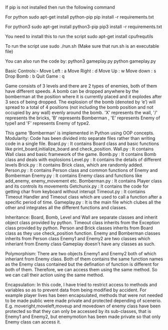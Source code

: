 If pip is not installed then run the following command

For python
sudo apt-get install python-pip
pip install -r requirements.txt

For python3
sudo apt-get install python3-pip
pip3 install -r requirements.txt

You need to install this to run the script
sudo apt-get install cpufrequtils

To run the script use
sudo ./run.sh 
(Make sure that run.sh is an executable file)

You can also run the code by:
python3 gameplay.py
python gameplay.py

Basic Controls:-
Move Left  : a
Move Right : d
Move Up    : w
Move down  : s
Drop Bomb  : b
Quit Game  : q

Game consists of 3 levels and there are 2 types of enemies, both of them have different speeds. A bomb can be dropped anywhere by the bomberman at the position where it is currently placed and it explodes after 3 secs of being dropped.
The explosion of the bomb (denoted by ‘e’) will spread to a total of 4 positions (not including the bomb position and not 
occupied by any wall) ​evenly around the bomb​. 'X' represents the wall, '/' represents the bricks, 'B' represents Bomberman ,
'E' represents Enemy of type1 and 'F' represents Enemy of type2.
  
This game 'Bomberman' is implemented in Python using OOP concepts.
Modularity:
Code has been divided into separate files rather than writing code in a
single file.
Board.py	: It contains Board class and basic functions like print_board,initialize_board and check_position.
Wall.py		: It contains Wall class and basic framework of the game.
Bomb.py		: It contains Bomb class and deals with explosions
Level.py	: It contains the details of different levels
Brick.py	: It contains Brick class, which are randomly added.
Person.py	: It contains Person class and common functions of Enemy and Bomberman 
Enemy.py	: It contains Enemy class and functions like add_enemy, enemy_movement etc.
Bomberman.py	: It contains Player class and its controls its movements
Getchunix.py	: It contains the code for getting char from keyboard without interupt
Timeout.py	: It contains Timeout Handler and Timeout class which are used to call a function after a specific period of time.
Gameplay.py	: It is the main file which clubes all the other and integrates all the different functions and classes.

Inheritance:
Board, Bomb, Level and Wall are separate classes and inherit object class provided by python.
Timeout class inherits from the Exception class provided by python.
Person and Brick classes inherits from Board class as they use check_position function.
Enemy and Bomberman classes inherits from Person class
Enemy1 and Enemy2 are two classes which inheriant from Enemy class
Gameplay doesn't have any classes as such.

Polymorphism:
There are two objects Enemy1 and Enemy2 both of which inheriant from Enemy class. Both of them contains the same function names as 
the Enemy class contained but the defination of function is different for both of them. Therefore, we can access them using the same 
method. So we can call their action using the same method.

Encapsulation:
In this code, I have tried to restrict access to methods and variables so as to prevent data from being modified by accident.
For example player lives has been encapsulated, methods that were not needed to be made public were made private and protected depending 
of scenerio. E.g. moveright,moveleft,moveup and movedown of enemy class have been protected so that they can only be accessed by its 
sub-classes, that is Enemy1 and Enemy2, but enemymotion has been made private so that only Enemy class can access it.



 



